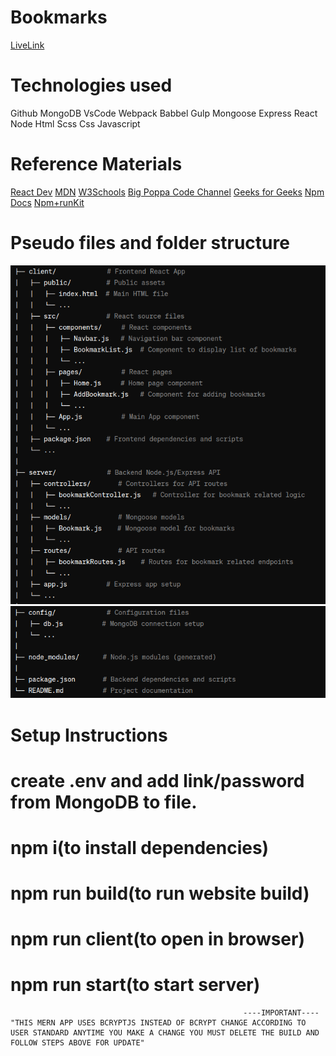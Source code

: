 # Bookmarks

[LiveLink](https://bookmarks.jeremycasanova.me/)

# Technologies used

Github
MongoDB
VsCode
Webpack
Babbel
Gulp
Mongoose
Express
React
Node
Html
Scss
Css
Javascript

# Reference Materials

[React Dev](https://react.dev/)
[MDN](https://developer.mozilla.org/en-US/)
[W3Schools](https://www.w3schools.com/sass/default.asp)
[Big Poppa Code Channel](https://www.youtube.com/@bigpoppacode)
[Geeks for Geeks](https://www.geeksforgeeks.org/)
[Npm Docs](https://docs.npmjs.com/)
[Npm+runKit](https://npm.runkit.com/?q=)

# Pseudo files and folder structure

![alt text](ss1.png)
![alt text](ss2.png)

# Setup Instructions

# create .env and add link/password from MongoDB to file.

# npm i(to install dependencies)

# npm run build(to run website build)

# npm run client(to open in browser)

# npm run start(to start server)


                                                        ----IMPORTANT----
    "THIS MERN APP USES BCRYPTJS INSTEAD OF BCRYPT CHANGE ACCORDING TO USER STANDARD ANYTIME YOU MAKE A CHANGE YOU MUST DELETE THE BUILD AND FOLLOW STEPS ABOVE FOR UPDATE"